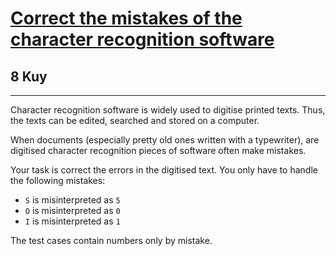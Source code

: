 <h1><a href="https://www.codewars.com/kata/577bd026df78c19bca0002c0">Correct the mistakes of the character recognition software</a></h1>
<h2>8 Kuy</h2>
<hr>
<p>Character recognition software is widely used to digitise printed texts. 
Thus, the texts can be edited, searched and stored on a computer.</p>
<p>When documents (especially pretty old ones written with a typewriter), 
are digitised character recognition pieces of software often make mistakes.</p>
<p>Your task is correct the errors in the digitised text. 
You only have to handle the following mistakes:</p>
<ul>
<li><code>S</code> is misinterpreted as <code>5</code></li>
<li><code>O</code> is misinterpreted as <code>0</code></li>
<li><code>I</code> is misinterpreted as <code>1</code></li>
</ul>
<p>The test cases contain numbers only by mistake.</p>